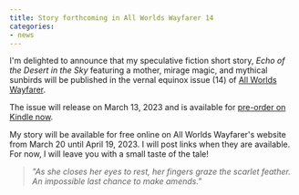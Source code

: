 ```yaml
---
title: Story forthcoming in All Worlds Wayfarer 14
categories:
- news
---
```


I&#39;m delighted to announce that my speculative fiction short story, _Echo of the Desert in the Sky_ featuring a mother, mirage magic, and mythical sunbirds will be published in the vernal equinox issue (14) of [All Worlds Wayfarer](https://www.allworldswayfarer.com/).

The issue will release on March 13, 2023 and is available for [pre-order on Kindle now](https://a.co/d/0O1kxLa).

My story will be available for free online on All Worlds Wayfarer&#39;s website from March 20 until April 19, 2023. I will post links when they are available. For now, I will leave you with a small taste of the tale!

>_&#34;As she closes her eyes to rest, her fingers graze the scarlet feather. An impossible last chance to make amends.&#34;_
